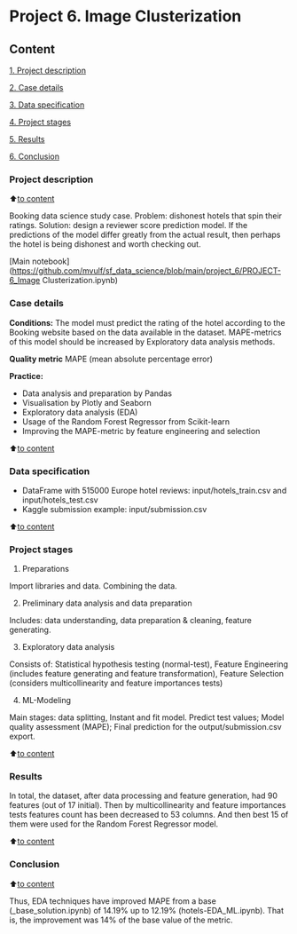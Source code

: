 # Project 6. Image Clusterization

## Content

[1. Project description](https://github.com/mvulf/sf_data_science/blob/main/project_6/README.md#Project-description)

[2. Case details](https://github.com/mvulf/sf_data_science/blob/main/project_6/README.md#Case-details)

[3. Data specification](https://github.com/mvulf/sf_data_science/blob/main/project_6/README.md#Data-specification)

[4. Project stages](https://github.com/mvulf/sf_data_science/blob/main/project_6/README.md#Project-stages)

[5. Results](https://github.com/mvulf/sf_data_science/blob/main/project_6/README.md#Results)

[6. Conclusion](https://github.com/mvulf/sf_data_science/blob/main/project_6/README.md#Conclusion)


### Project description

:arrow_up:[to content](https://github.com/mvulf/sf_data_science/blob/main/project_6/README.md#Content)

Booking data science study case. Problem: dishonest hotels that spin their ratings. Solution: design a reviewer score prediction model. If the predictions of the model differ greatly from the actual result, then perhaps the hotel is being dishonest and worth checking out.

[Main notebook](https://github.com/mvulf/sf_data_science/blob/main/project_6/PROJECT-6_Image Clusterization.ipynb)

### Case details


**Conditions:**
The model must predict the rating of the hotel according to the Booking website based on the data available in the dataset. MAPE-metrics of this model should be increased by Exploratory data analysis methods.

**Quality metric**
MAPE (mean absolute percentage error)

**Practice:**
- Data analysis and preparation by Pandas
- Visualisation by Plotly and Seaborn
- Exploratory data analysis (EDA)
- Usage of the Random Forest Regressor from Scikit-learn
- Improving the MAPE-metric by feature engineering and selection

:arrow_up:[to content](https://github.com/mvulf/sf_data_science/blob/main/project_6/README.md#Content)

### Data specification
- DataFrame with 515000 Europe hotel reviews: input/hotels_train.csv and input/hotels_test.csv
- Kaggle submission example: input/submission.csv

:arrow_up:[to content](https://github.com/mvulf/sf_data_science/blob/main/project_6/README.md#Content)

### Project stages
1. Preparations

Import libraries and data. Сombining the data.

2. Preliminary data analysis and data preparation

Includes: data understanding, data preparation & cleaning, feature generating.

3. Exploratory data analysis

Consists of: Statistical hypothesis testing (normal-test), Feature Engineering (includes feature generating and feature transformation), Feature Selection (considers multicollinearity and feature importances tests)

4. ML-Modeling

Main stages: data splitting, Instant and fit model. Predict test values; Model quality assessment (MAPE); Final prediction for the output/submission.csv export.

:arrow_up:[to content](https://github.com/mvulf/sf_data_science/blob/main/project_6/README.md#Content)

### Results
In total, the dataset, after data processing and feature generation, had 90 features (out of 17 initial). Then by multicollinearity and feature importances tests features count has been decreased to 53 columns. And then best 15 of them were used for the Random Forest Regressor model.

:arrow_up:[to content](https://github.com/mvulf/sf_data_science/blob/main/project_6/README.md#Content)

### Conclusion

:arrow_up:[to content](https://github.com/mvulf/sf_data_science/blob/main/project_6/README.md#Content)

Thus, EDA techniques have improved MAPE from a base (_base_solution.ipynb) of 14.19%
up to 12.19% (hotels-EDA_ML.ipynb). That is, the improvement was 14% of the base value of the metric.